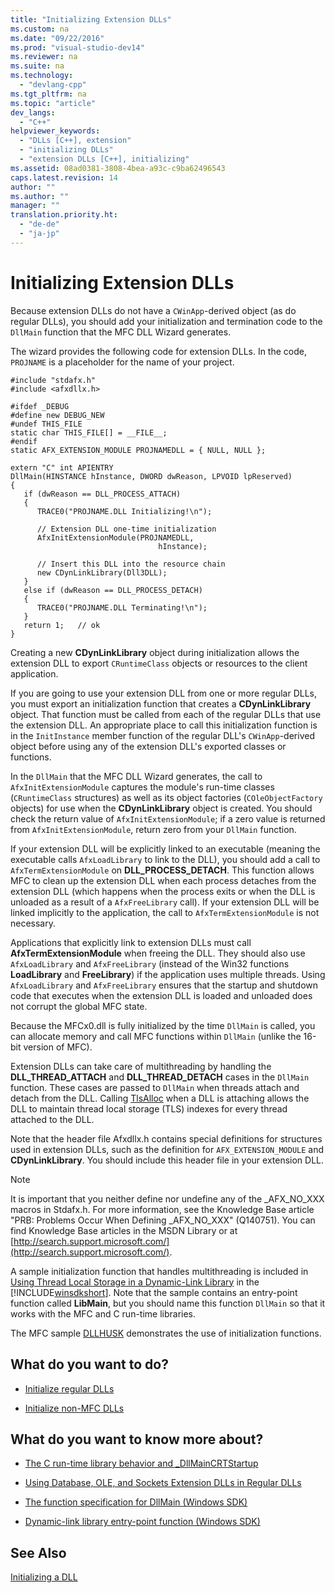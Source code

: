 ```yaml
---
title: "Initializing Extension DLLs"
ms.custom: na
ms.date: "09/22/2016"
ms.prod: "visual-studio-dev14"
ms.reviewer: na
ms.suite: na
ms.technology: 
  - "devlang-cpp"
ms.tgt_pltfrm: na
ms.topic: "article"
dev_langs: 
  - "C++"
helpviewer_keywords: 
  - "DLLs [C++], extension"
  - "initializing DLLs"
  - "extension DLLs [C++], initializing"
ms.assetid: 08ad0381-3808-4bea-a93c-c9ba62496543
caps.latest.revision: 14
author: ""
ms.author: ""
manager: ""
translation.priority.ht: 
  - "de-de"
  - "ja-jp"
---
```

# Initializing Extension DLLs
Because extension DLLs do not have a `CWinApp`-derived object (as do regular DLLs), you should add your initialization and termination code to the `DllMain` function that the MFC DLL Wizard generates.  
  
 The wizard provides the following code for extension DLLs. In the code, `PROJNAME` is a placeholder for the name of your project.  
  
```  
#include "stdafx.h"  
#include <afxdllx.h>  
  
#ifdef _DEBUG  
#define new DEBUG_NEW  
#undef THIS_FILE  
static char THIS_FILE[] = __FILE__;  
#endif  
static AFX_EXTENSION_MODULE PROJNAMEDLL = { NULL, NULL };  
  
extern "C" int APIENTRY  
DllMain(HINSTANCE hInstance, DWORD dwReason, LPVOID lpReserved)  
{  
   if (dwReason == DLL_PROCESS_ATTACH)  
   {  
      TRACE0("PROJNAME.DLL Initializing!\n");  
  
      // Extension DLL one-time initialization  
      AfxInitExtensionModule(PROJNAMEDLL,   
                                 hInstance);  
  
      // Insert this DLL into the resource chain  
      new CDynLinkLibrary(Dll3DLL);  
   }  
   else if (dwReason == DLL_PROCESS_DETACH)  
   {  
      TRACE0("PROJNAME.DLL Terminating!\n");  
   }  
   return 1;   // ok  
}  
```  
  
 Creating a new **CDynLinkLibrary** object during initialization allows the extension DLL to export `CRuntimeClass` objects or resources to the client application.  
  
 If you are going to use your extension DLL from one or more regular DLLs, you must export an initialization function that creates a **CDynLinkLibrary** object. That function must be called from each of the regular DLLs that use the extension DLL. An appropriate place to call this initialization function is in the `InitInstance` member function of the regular DLL's `CWinApp`-derived object before using any of the extension DLL's exported classes or functions.  
  
 In the `DllMain` that the MFC DLL Wizard generates, the call to `AfxInitExtensionModule` captures the module's run-time classes (`CRuntimeClass` structures) as well as its object factories (`COleObjectFactory` objects) for use when the **CDynLinkLibrary** object is created. You should check the return value of `AfxInitExtensionModule`; if a zero value is returned from `AfxInitExtensionModule`, return zero from your `DllMain` function.  
  
 If your extension DLL will be explicitly linked to an executable (meaning the executable calls `AfxLoadLibrary` to link to the DLL), you should add a call to `AfxTermExtensionModule` on **DLL_PROCESS_DETACH**. This function allows MFC to clean up the extension DLL when each process detaches from the extension DLL (which happens when the process exits or when the DLL is unloaded as a result of a `AfxFreeLibrary` call). If your extension DLL will be linked implicitly to the application, the call to `AfxTermExtensionModule` is not necessary.  
  
 Applications that explicitly link to extension DLLs must call **AfxTermExtensionModule** when freeing the DLL. They should also use `AfxLoadLibrary` and `AfxFreeLibrary` (instead of the Win32 functions **LoadLibrary** and **FreeLibrary**) if the application uses multiple threads. Using `AfxLoadLibrary` and `AfxFreeLibrary` ensures that the startup and shutdown code that executes when the extension DLL is loaded and unloaded does not corrupt the global MFC state.  
  
 Because the MFCx0.dll is fully initialized by the time `DllMain` is called, you can allocate memory and call MFC functions within `DllMain` (unlike the 16-bit version of MFC).  
  
 Extension DLLs can take care of multithreading by handling the **DLL_THREAD_ATTACH** and **DLL_THREAD_DETACH** cases in the `DllMain` function. These cases are passed to `DllMain` when threads attach and detach from the DLL. Calling [TlsAlloc](http://msdn.microsoft.com/library/windows/desktop/ms686801) when a DLL is attaching allows the DLL to maintain thread local storage (TLS) indexes for every thread attached to the DLL.  
  
 Note that the header file Afxdllx.h contains special definitions for structures used in extension DLLs, such as the definition for `AFX_EXTENSION_MODULE` and **CDynLinkLibrary**. You should include this header file in your extension DLL.  
  
> [!NOTE]
>  It is important that you neither define nor undefine any of the _AFX_NO_XXX macros in Stdafx.h. For more information, see the Knowledge Base article "PRB: Problems Occur When Defining _AFX_NO_XXX" (Q140751). You can find Knowledge Base articles in the MSDN Library or at [http://search.support.microsoft.com/](http://search.support.microsoft.com/).  
  
 A sample initialization function that handles multithreading is included in [Using Thread Local Storage in a Dynamic-Link Library](http://msdn.microsoft.com/library/windows/desktop/ms686997) in the [!INCLUDE[winsdkshort](../vs140/includes/winsdkshort_md.md)]. Note that the sample contains an entry-point function called **LibMain**, but you should name this function `DllMain` so that it works with the MFC and C run-time libraries.  
  
 The MFC sample [DLLHUSK](assetId:///dfcaa6ff-b8e2-4efd-8100-ee3650071f90) demonstrates the use of initialization functions.  
  
## What do you want to do?  
  
-   [Initialize regular DLLs](../vs140/initializing-regular-dlls.md)  
  
-   [Initialize non-MFC DLLs](../vs140/initializing-non-mfc-dlls.md)  
  
## What do you want to know more about?  
  
-   [The C run-time library behavior and _DllMainCRTStartup](../vs140/run-time-library-behavior.md)  
  
-   [Using Database, OLE, and Sockets Extension DLLs in Regular DLLs](../vs140/using-database--ole--and-sockets-extension-dlls-in-regular-dlls.md)  
  
-   [The function specification for DllMain (Windows SDK)](http://msdn.microsoft.com/library/windows/desktop/ms682583)  
  
-   [Dynamic-link library entry-point function (Windows SDK)](http://msdn.microsoft.com/library/windows/desktop/ms682596)  
  
## See Also  
 [Initializing a DLL](../vs140/initializing-a-dll.md)